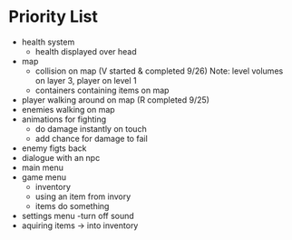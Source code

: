 # Priority List 

- health system
  - health displayed over head
- map
  - collision on map (V started & completed 9/26) Note: level volumes on layer 3, player on level 1
  - containers containing items on map
- player walking around on map (R completed 9/25)
- enemies walking on map
- animations for fighting
  - do damage instantly on touch
  - add chance for damage to fail
- enemy figts back
- dialogue with an npc
- main menu
- game menu
  - inventory
  - using an item from invory
  - items do something
- settings menu -turn off sound
- aquiring items -> into inventory
